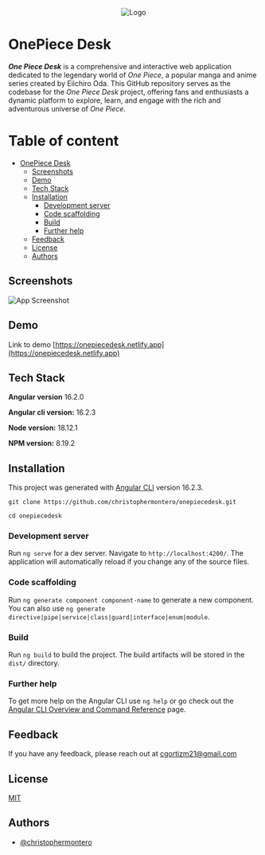 <p align="center"><img src="./src/assets/one-piece-footer.png" alt="Logo")></p>

# OnePiece Desk

**_One Piece Desk_** is a comprehensive and interactive web application dedicated to the legendary world of _One Piece_, a popular manga and anime series created by Eiichiro Oda. This GitHub repository serves as the codebase for the _One Piece Desk_ project, offering fans and enthusiasts a dynamic platform to explore, learn, and engage with the rich and adventurous universe of _One Piece_.

# Table of content

- [OnePiece Desk](#onepiece)
  - [Screenshots](#screenshots)
  - [Demo](#demo)
  - [Tech Stack](#tech-stack)
  - [Installation](#installation)
    - [Development server](#development-server)
    - [Code scaffolding](#code-scaffolding)
    - [Build](#build)
    - [Further help](#further-help)
  - [Feedback](#feedback)
  - [License](#license)
  - [Authors](#authors)

## Screenshots

![App Screenshot](./src/assets/onepiece-screenshot.png)

## Demo

Link to demo [https://onepiecedesk.netlify.app](https://onepiecedesk.netlify.app)

## Tech Stack

**Angular version** 16.2.0

**Angular cli version:** 16.2.3

**Node version:** 18.12.1

**NPM version:** 8.19.2

## Installation

This project was generated with [Angular CLI](https://github.com/angular/angular-cli) version 16.2.3.

`git clone https://github.com/christophermontero/onepiecedesk.git`

`cd onepiecedesk`

### Development server

Run `ng serve` for a dev server. Navigate to `http://localhost:4200/`. The application will automatically reload if you change any of the source files.

### Code scaffolding

Run `ng generate component component-name` to generate a new component. You can also use `ng generate directive|pipe|service|class|guard|interface|enum|module`.

### Build

Run `ng build` to build the project. The build artifacts will be stored in the `dist/` directory.

### Further help

To get more help on the Angular CLI use `ng help` or go check out the [Angular CLI Overview and Command Reference](https://angular.io/cli) page.

## Feedback

If you have any feedback, please reach out at cgortizm21@gmail.com

## License

[MIT](https://choosealicense.com/licenses/mit/)

## Authors

- [@christophermontero](https://github.com/christophermontero)
